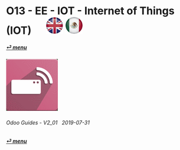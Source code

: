 # O13 - EE - IOT - Internet of Things (IOT) &nbsp;&nbsp;&nbsp;&nbsp; [![en-uk](/doc/img/en-uk_flag_button_small.png)](/en-uk/o13/ee/iot/en-uk-o13-ee-iot-internet-of-things-guides.md) [ ![es-mx](/doc/img/es-mx_flag_button_small.png)](/es-mx/o13/ee/iot/es-mx-o13-ee-iot-internet-of-things-guides.md)
#### [_&#x23CE; menu_](/es-mx/o13/ee/es-mx-o13-ee-guides-menu.md)  
### ![iot](/doc/img/iot.png)
	
###### Odoo Guides - V2_01 &nbsp; 2019-07-31  
**[_&#x23CE; menu_](/es-mx/o13/ee/es-mx-o13-ee-guides-menu.md)**  
